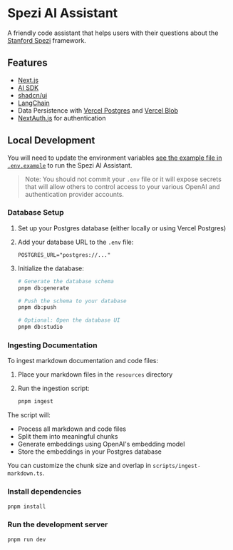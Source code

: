 # Spezi AI Assistant

A friendly code assistant that helps users with their questions about the <a href="https://spezi.stanford.edu/">Stanford Spezi</a> framework.

## Features

- [Next.js](https://nextjs.org)
- [AI SDK](https://sdk.vercel.ai/docs)
- [shadcn/ui](https://ui.shadcn.com)
- [LangChain](https://www.langchain.com/)
- Data Persistence with [Vercel Postgres](https://vercel.com/storage/postgres) and [Vercel Blob](https://vercel.com/storage/blob)
- [NextAuth.js](https://github.com/nextauthjs/next-auth) for authentication

## Local Development

You will need to update the environment variables [see the example file in `.env.example`](.env.example) to run the Spezi AI Assistant.

> Note: You should not commit your `.env` file or it will expose secrets that will allow others to control access to your various OpenAI and authentication provider accounts.

### Database Setup

1. Set up your Postgres database (either locally or using Vercel Postgres)

2. Add your database URL to the `.env` file:

   ```
   POSTGRES_URL="postgres://..."
   ```

3. Initialize the database:

   ```bash
   # Generate the database schema
   pnpm db:generate

   # Push the schema to your database
   pnpm db:push

   # Optional: Open the database UI
   pnpm db:studio
   ```

### Ingesting Documentation

To ingest markdown documentation and code files:

1. Place your markdown files in the `resources` directory

2. Run the ingestion script:

   ```bash
   pnpm ingest
   ```

The script will:
- Process all markdown and code files
- Split them into meaningful chunks
- Generate embeddings using OpenAI's embedding model
- Store the embeddings in your Postgres database

You can customize the chunk size and overlap in `scripts/ingest-markdown.ts`.

### Install dependencies

```bash
pnpm install
```

### Run the development server

```bash
pnpm run dev
```